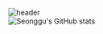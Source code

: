 ![header](https://capsule-render.vercel.app/api?type=waving&text=Welcome%to%seonggu's%Github!&fontSize=40)
<br>
![Seonggu's GitHub stats](https://github-readme-stats.vercel.app/api?username=anuraghazra&show_icons=true&theme=radical)



<!--
**SG1515/SG1515** is a ✨ _special_ ✨ repository because its `README.md` (this file) appears on your GitHub profile.

Here are some ideas to get you started:

- 🔭 I’m currently working on ...
- 🌱 I’m currently learning ...
- 👯 I’m looking to collaborate on ...
- 🤔 I’m looking for help with ...
- 💬 Ask me about ...
- 📫 How to reach me: ...
- 😄 Pronouns: ...
- ⚡ Fun fact: ...
-->
